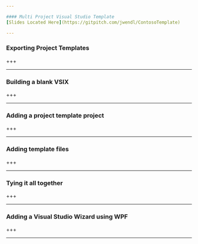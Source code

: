 ```yaml
---

#### Multi Project Visual Studio Template
[Slides Located Here](https://gitpitch.com/jwendl/ContosoTemplate)

---
```


### Exporting Project Templates

+++

---

### Building a blank VSIX

+++

---

### Adding a project template project

+++

---

### Adding template files

+++

---

### Tying it all together

+++

---

### Adding a Visual Studio Wizard using WPF

+++

---